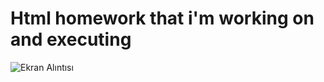 # Html homework that i'm working on and executing
![Ekran Alıntısı](https://user-images.githubusercontent.com/109678256/219949597-f0f5f831-784b-4627-8d02-7c179ea65813.PNG)
